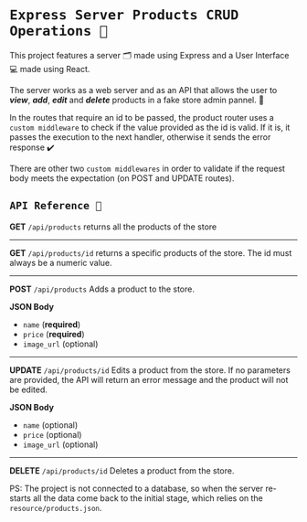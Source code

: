 # `Express Server Products CRUD Operations 🔧`

This project features a server 🗂️ made using Express and a User Interface 💻 made using React.

The server works as a web server and as an API that allows the user to **_view_**, **_add_**, **_edit_** and **_delete_** products in a fake store admin pannel. 🛅

In the routes that require an id to be passed, the product router uses a `custom middleware` to check if the value provided as the id is valid. If it is, it passes the execution to the next handler, otherwise it sends the error response ✔️

There are other two `custom middlewares` in order to validate if the request body meets the expectation (on POST and UPDATE routes).

## `API Reference 📑` 

**GET** `/api/products` returns all the products of the store

<hr>

**GET** `/api/products/id` returns a specific products of the store. The id must always be a numeric value.

<hr>

**POST** `/api/products` Adds a product to the store.

**JSON Body**
- `name` (**required**)
- `price` (**required**)
- `image_url` (optional)

<hr>

**UPDATE** `/api/products/id` Edits a product from the store. If no parameters are provided, the API will return an error message and the product will not be edited.

**JSON Body**
- `name` (optional)
- `price` (optional)
- `image_url` (optional)

<hr>

**DELETE** `/api/products/id` Deletes a product from the store.

PS: The project is not connected to a database, so when the server re-starts all the data come back to the initial stage, which relies on the `resource/products.json`.
